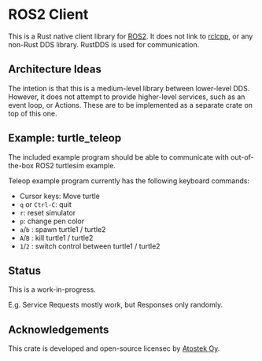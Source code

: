 # ROS2 Client

This is a Rust native client library for [ROS2](https://docs.ros.org/en/galactic/index.html). It does not link to [rclcpp](https://docs.ros2.org/galactic/api/rclcpp/index.html), or any non-Rust DDS library. RustDDS is used for communication.

## Architecture Ideas

The intetion is that this is a medium-level library between lower-level DDS. However, it does not attempt to provide higher-level services, such as an event loop, or Actions. These are to be implemented as a separate crate on top of this one.

## Example: turtle_teleop

The included example program should be able to communicate with out-of-the-box ROS2 turtlesim example.

Teleop example program currently has the following keyboard commands:

* Cursor keys: Move turtle
* `q` or `Ctrl-C`: quit
* `r`: reset simulator
* `p`: change pen color
* `a`/`b` : spawn turtle1 / turtle2
* `A`/`B` : kill turtle1 / turtle2
* `1`/`2` : switch control between turtle1 / turtle2

## Status

This is a work-in-progress.

E.g. Service Requests mostly work, but Responses only randomly.

## Acknowledgements

This crate is developed and open-source licensec by [Atostek Oy](https://www.atostek.com/).
